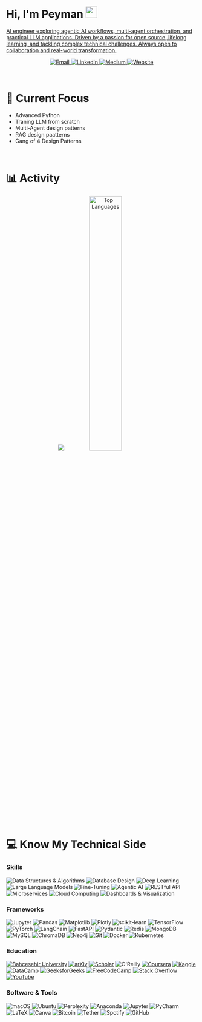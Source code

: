 <h1>Hi, I'm Peyman
<a href="https://github.com/PeymanKh" target="_self">
		<img src="https://media.giphy.com/media/hvRJCLFzcasrR4ia7z/giphy.gif" width="30">
</h1> 

<p align="left">AI engineer exploring agentic AI workflows, multi-agent orchestration, and practical LLM applications. Driven by a passion for open source, lifelong learning, and tackling complex technical challenges. Always open to collaboration and real-world transformation.
</p>
<p align="center">
  <a href="mailto:peymankhodabandehlouei@gmail.com">
    <img src="https://img.shields.io/badge/Email-d14836?style=for-the-badge&logo=gmail&logoColor=white" alt="Email"/>
  </a>
  <a href="https://www.linkedin.com/in/peyman-khodabandehlouei/">
    <img src="https://img.shields.io/badge/LinkedIn-0077B5?style=for-the-badge&logo=linkedin&logoColor=white" alt="LinkedIn"/>
  </a>
  <a href="https://medium.com/@peyman_kh">
    <img src="https://img.shields.io/badge/Medium-12100E?style=for-the-badge&logo=medium&logoColor=white" alt="Medium"/>
  </a>
  <a href="https://www.peymankh.dev">
    <img src="https://img.shields.io/badge/Website-333333?style=for-the-badge&logo=google-chrome&logoColor=white" alt="Website"/>
  </a>
</p>

<br>
<h1>🧠 Current Focus</h1>
<ul>
	<li>Advanced Python</li>
	<li>Traning LLM from scratch</li>
	<li>Multi-Agent design patterns</li>
	<li>RAG design paatterns</li>
	<li>Gang of 4 Design Patterns</li>
</ul>

<br>
<h1>📊 Activity</h1>

<p align="center">
      <img src="https://streak-stats.demolab.com/?user=PeymanKh&theme=dark"/>
  <img src="https://github-readme-stats.vercel.app/api/top-langs/?username=PeymanKh&hide_progress=true&theme=dark" alt="Top Languages" width="41.5%"/>
</p>

<br>


<h1>💻 Know My Technical Side</h1>

### Skills
![Data Structures & Algorithms](https://img.shields.io/badge/-Data%20Structures%20%26%20Algorithms-333333?style=flat&logo=leetcode)
![Database Design](https://img.shields.io/badge/-Database%20Design-333333?style=flat&logo=databricks)
![Deep Learning](https://img.shields.io/badge/-Deep%20Learning-333333?style=flat&logo=tensorflow)
![Large Language Models](https://img.shields.io/badge/-Large%20Language%20Models-333333?style=flat&logo=huggingface)
![Fine-Tuning](https://img.shields.io/badge/-Fine--Tuning-333333?style=flat&logo=pytorch)
![Agentic AI](https://img.shields.io/badge/-Agentic%20AI-333333?style=flat&logo=openai)
![RESTful API](https://img.shields.io/badge/-RESTful%20API-333333?style=flat&logo=swagger)
![Microservices](https://img.shields.io/badge/-Microservices-333333?style=flat&logo=docker)
![Cloud Computing](https://img.shields.io/badge/-Cloud%20Computing-333333?style=flat&logo=googlecloud)
![Dashboards & Visualization](https://img.shields.io/badge/-Dashboards%20%26%20Visualization-333333?style=flat&logo=plotly)


### Frameworks
![Jupyter](https://img.shields.io/badge/-Jupyter-333333?style=flat&logo=jupyter)
![Pandas](https://img.shields.io/badge/-Pandas-333333?style=flat&logo=pandas)
![Matplotlib](https://img.shields.io/badge/-Matplotlib-333333?style=flat&logo=matplotlib)
![Plotly](https://img.shields.io/badge/-Plotly-333333?style=flat&logo=plotly)
![scikit-learn](https://img.shields.io/badge/-scikit--learn-333333?style=flat&logo=scikitlearn)
![TensorFlow](https://img.shields.io/badge/-TensorFlow-333333?style=flat&logo=tensorflow)
![PyTorch](https://img.shields.io/badge/-PyTorch-333333?style=flat&logo=pytorch)
![LangChain](https://img.shields.io/badge/-LangChain-333333?style=flat&logo=langchain)
![FastAPI](https://img.shields.io/badge/-FastAPI-333333?style=flat&logo=fastapi)
![Pydantic](https://img.shields.io/badge/-Pydantic-333333?style=flat&logo=pydantic)
![Redis](https://img.shields.io/badge/-Redis-333333?style=flat&logo=redis)
![MongoDB](https://img.shields.io/badge/-MongoDB-333333?style=flat&logo=mongodb)
![MySQL](https://img.shields.io/badge/-MySQL-333333?style=flat&logo=mysql)
![ChromaDB](https://img.shields.io/badge/-ChromaDB-333333?style=flat&logo=chromadb)
![Neo4j](https://img.shields.io/badge/-Neo4j-333333?style=flat&logo=neo4j)
![Git](https://img.shields.io/badge/-Git-333333?style=flat&logo=git)
![Docker](https://img.shields.io/badge/-Docker-333333?style=flat&logo=docker)
![Kubernetes](https://img.shields.io/badge/-Kubernetes-333333?style=flat&logo=kubernetes)


### Education
[![Bahcesehir University](https://img.shields.io/badge/-Bahcesehir%20University-333333?style=flat&logo=https://chat-board.s3.amazonaws.com/61290_9ebbf55f-70e5-47f7-8006-09ad9ed21317.png)](https://int.bau.edu.tr)
[![arXiv](https://img.shields.io/badge/-arXiv-333333?style=flat&logo=arxiv)](https://arxiv.org/)
[![Scholar](https://img.shields.io/badge/-Google%20Scholar-333333?style=flat&logo=googlescholar)](https://scholar.google.com/)
![O'Reilly](https://img.shields.io/badge/-O'Reilly-333333?style=flat&logo=oreilly)
[![Coursera](https://img.shields.io/badge/-Coursera-333333?style=flat&logo=coursera)](https://www.coursera.org/)
[![Kaggle](https://img.shields.io/badge/-Kaggle-333333?style=flat&logo=kaggle)](https://www.kaggle.com/)
[![DataCamp](https://img.shields.io/badge/-DataCamp-333333?style=flat&logo=datacamp)](https://app.datacamp.com/)
[![GeeksforGeeks](https://img.shields.io/badge/-GeeksforGeeks-333333?style=flat&logo=geeksforgeeks)](https://www.geeksforgeeks.org/)
[![FreeCodeCamp](https://img.shields.io/badge/-FreeCodeCamp-333333?style=flat&logo=freecodecamp)](https://www.youtube.com/c/Freecodecamp)
[![Stack Overflow](https://img.shields.io/badge/-Stack%20Overflow-333333?style=flat&logo=stackoverflow)](https://stackoverflow.co/)
[![YouTube](https://img.shields.io/badge/-YouTube-333333?style=flat&logo=youtube)](https://www.youtube.com/)


### Software & Tools
![macOS](https://img.shields.io/badge/-macOS-333333?style=flat&logo=apple)
![Ubuntu](https://img.shields.io/badge/-Ubuntu-333333?style=flat&logo=ubuntu)
![Perplexity](https://img.shields.io/badge/-Perplexity-333333?style=flat&logo=perplexity)
![Anaconda](https://img.shields.io/badge/-Anaconda-333333?style=flat&logo=anaconda)
![Jupyter](https://img.shields.io/badge/-Jupyter-333333?style=flat&logo=jupyter)
![PyCharm](https://img.shields.io/badge/-PyCharm-333333?style=flat&logo=pycharm)
![LaTeX](https://img.shields.io/badge/-LaTeX-333333?style=flat&logo=latex)
![Canva](https://img.shields.io/badge/-Canva-333333?style=flat&logo=canva)
![Bitcoin](https://img.shields.io/badge/-Bitcoin-333333?style=flat&logo=bitcoin)
![Tether](https://img.shields.io/badge/-Tether-333333?style=flat&logo=tether)
![Spotify](https://img.shields.io/badge/-Spotify-333333?style=flat&logo=spotify)
![GitHub](https://img.shields.io/badge/-GitHub-333333?style=flat&logo=github)




